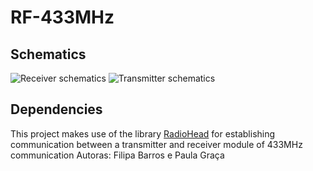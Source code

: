 # RF-433MHz
## Schematics
![Receiver schematics](https://raw.githubusercontent.com/FilipaBarros/RF-433MHz-Morse/master/docs/Receiver.png)
![Transmitter schematics](https://raw.githubusercontent.com/FilipaBarros/RF-433MHz-Morse/master/docs/Receiver.png)
## Dependencies
This project makes use of the library [RadioHead](https://github.com/PaulStoffregen/RadioHead) for establishing communication between a transmitter and receiver module of 433MHz communication
Autoras: Filipa Barros e Paula Graça
